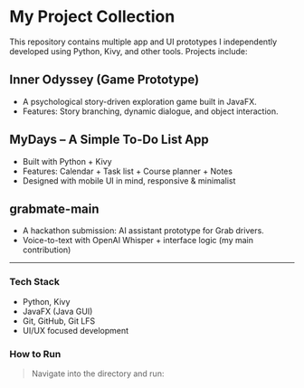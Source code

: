 # My Project Collection

This repository contains multiple app and UI prototypes I independently developed using Python, Kivy, and other tools. Projects include:

## Inner Odyssey (Game Prototype)
- A psychological story-driven exploration game built in JavaFX.
- Features: Story branching, dynamic dialogue, and object interaction.

## MyDays – A Simple To-Do List App
- Built with Python + Kivy
- Features: Calendar + Task list + Course planner + Notes
- Designed with mobile UI in mind, responsive & minimalist

## grabmate-main
- A hackathon submission: AI assistant prototype for Grab drivers.
- Voice-to-text with OpenAI Whisper + interface logic (my main contribution)

---

### Tech Stack
- Python, Kivy
- JavaFX (Java GUI)
- Git, GitHub, Git LFS
- UI/UX focused development

###  How to Run
> Navigate into the directory and run:
